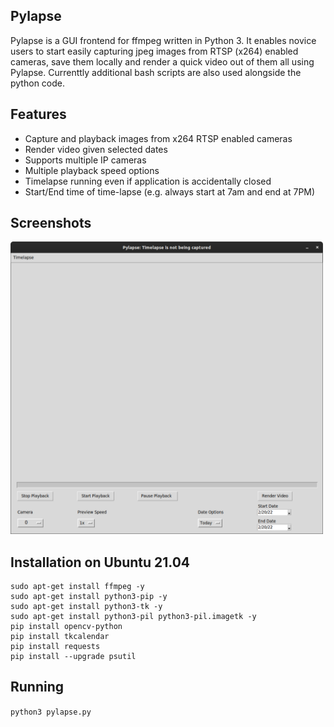 ## Pylapse
Pylapse is a GUI frontend for ffmpeg written in Python 3. It enables novice users to start easily capturing jpeg images from RTSP (x264) enabled cameras, save them locally and render a quick video out of them all using Pylapse. Currenttly additional bash scripts are also used alongside the python code.

## Features

- Capture and playback images from x264 RTSP enabled cameras
- Render video given selected dates
- Supports multiple IP cameras
- Multiple playback speed options
- Timelapse running even if application is accidentally closed
- Start/End time of time-lapse (e.g. always start at 7am and end at 7PM)


## Screenshots

<img width="500" src="Screenshots/_000.png">

## Installation on Ubuntu 21.04

```
sudo apt-get install ffmpeg -y
sudo apt-get install python3-pip -y
sudo apt-get install python3-tk -y
sudo apt-get install python3-pil python3-pil.imagetk -y
pip install opencv-python
pip install tkcalendar
pip install requests
pip install --upgrade psutil
```


## Running 

`python3 pylapse.py`

